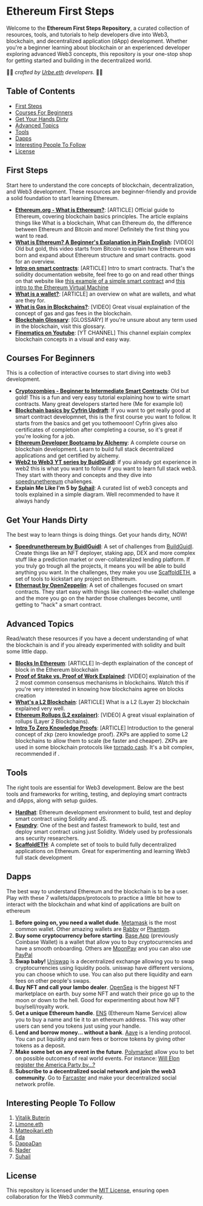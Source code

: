 # Ethereum First Steps

Welcome to the **Ethereum First Steps Repository**, a curated collection of resources, tools, and tutorials to help developers dive into Web3, blockchain, and decentralized application (dApp) development. Whether you're a beginner learning about blockchain or an experienced developer exploring advanced Web3 concepts, this repository is your one-stop shop for getting started and building in the decentralized world.

🐺🐺 _crafted by [Urbe.eth](https://urbe.build/) developers._ 🐺🐺


## Table of Contents
- [First Steps](#first-steps)
- [Courses For Beginners](#courses-for-beginners)
- [Get Your Hands Dirty](#get-your-hands-dirty)
- [Advanced Topics](#advanced-topics)
- [Tools](#tools)
- [Dapps](#dapps)
- [Interesting People To Follow](#interesting-people-to-follow)
- [License](#license)


## First Steps
Start here to understand the core concepts of blockchain, decentralization, and Web3 development. These resources are beginner-friendly and provide a solid foundation to start learning Ethereum. 

- **[Ethereum.org - What is Ethereum?](https://ethereum.org/en/what-is-ethereum/)**: [ARTICLE] Official guide to Ethereum, covering blockchain basics principles. The article explains things like What is a blockchain, What can Ethereum do, the difference between Ethereum and Bitcoin and more! Definitely the first thing you want to read.
- **[What is Ethereum? A Beginner's Explanation in Plain English](https://www.youtube.com/watch?v=jxLkbJozKbY)**: [VIDEO] Old but gold, this video starts from Bitcoin to explain how Ethereum was born and expand about Ethereum structure and smart contracts. good for an overview.
- **[Intro on smart contracts](https://docs.soliditylang.org/en/latest/introduction-to-smart-contracts.html)**: [ARTICLE] Intro to smart contracts. That's the solidity documentation website, feel free to go on and read other things on that website like [this example of a simple smart contract](https://docs.soliditylang.org/en/latest/introduction-to-smart-contracts.html#a-simple-smart-contract) and [this intro to the Ethereum Virtual Machine](https://docs.soliditylang.org/en/latest/introduction-to-smart-contracts.html#index-6)
- **[What is a wallet?](https://ethereum.org/en/wallets/)**: [ARTICLE] an overview on what are wallets, and what are they for.
- **[What is Gas in Blockchains?](https://www.youtube.com/watch?v=Yh8cHUB-KoU)**: [VIDEO] Great visual explaination of the concept of gas and gas fees in the blockchain. 
- **[Blockchain Glossary](https://www.cyfrin.io/glossary)**: [GLOSSARY] If you're unsure about any term used in the blockchain, visit this glossary.
- **[Finematics on Youtube](https://www.youtube.com/@Finematics/videos)**: [YT CHANNEL] This channel explain complex blockchain concepts in a visual and easy way.


## Courses For Beginners
This is a collection of interactive courses to start diving into web3 development.

- **[Cryptozombies - Beginner to Intermediate Smart Contracts](https://cryptozombies.io/en/solidity)**: Old but gold! This is a fun and very easy tutorial explaining how to wirte smart contracts. Many great developers started here (Me for example lol)
- **[Blockchain basics by Cyfrin Updraft](https://updraft.cyfrin.io/courses/blockchain-basics)**: If you want to get really good at smart contract developmnet, this is the first course you want to follow. It starts from the basics and get you tothemooon! Cyfrin gives also certificates of completion after completing a course, so it's great if you're looking for a job.
- **[Ethereum Developer Bootcamp by Alchemy](https://www.alchemy.com/university/courses/ethereum)**: A complete course on blockchain development. Learn to build full stack decentralized applications and get certified by alchemy.
- **[Web2 to Web3 YT series by BuidlGuidl](https://www.youtube.com/watch?v=zuJ-elbo88E&list=PLJz1HruEnenAf80uOfDwBPqaliJkjKg69&index=1)**: if you already got experience in web2 this is what you want to follow if you want to learn full stack web3. They start with theory and concepts and they dive into [speedrunethereum](https://speedrunethereum.com/) challenges.
- **Explain Me Like I'm 5 by [Suhail](https://x.com/SuhailKakar)**: A curated list of web3 concepts and tools explained in a simple diagram. Well recommended to have it always handy


## Get Your Hands Dirty
The best way to learn things is doing things. Get your hands dirty, NOW!

- **[Speedrunethereum by BuidlGuidl](https://speedrunethereum.com/)**: A set of challenges from [BuildGuidl](https://buidlguidl.com/). Create things like an NFT deployer, staking app, DEX and more complex stuff like a prediction market or over-collateralized lending platform. If you truly go trough all the projects, it means you will be able to build anything you want. In the challenges, they make you use [ScaffoldETH](https://scaffoldeth.io/), a set of tools to kickstart any project on Ethereum.
- **[Ethernaut by OpenZeppelin](https://ethernaut.openzeppelin.com/level/0x7E0f53981657345B31C59aC44e9c21631Ce710c7)**: A set of challenges focused on smart contracts. They start easy with things like connect-the-wallet challenge and the more you go on the harder those challenges become, until getting to "hack" a smart contract.


## Advanced Topics
Read/watch these resources if you have a decent understanding of what the blockchain is and if you already experimented with solidity and built some little dapp. 

- **[Blocks In Ethereum](https://ethereum.org/en/developers/docs/blocks/)**: [ARTICLE] In-depth explaination of the concept of block in the Ethereum blockchain
- **[Proof of Stake vs. Proof of Work Explained](https://www.youtube.com/watch?v=TcYdEAWch_4)**: [VIDEO] explaination of the 2 most common consensus mechanisms in blockchains. Watch this if you're very interested in knowing how blockchains agree on blocks creation
- **[What's a L2 Blockchain](https://chain.link/education-hub/what-is-layer-2)**: [ARTICLE] What is a L2 (Layer 2) blockchain explained very well.
- **[Ethereum Rollups (L2 explainer)](https://www.youtube.com/watch?v=7pWxCklcNsU)**: [VIDEO] A great visual explaination of rollups (Layer 2 Blockchains).
- **[Intro To Zero Knowledge Proofs](https://chain.link/education/zero-knowledge-proof-zkp)**: [ARTICLE] Introduction to the general concept of zkp (zero knowledge proof). ZKPs are applied to some L2 blockchains to allow them to scale (be faster and cheaper). ZKPs are used in some blockchain protocols like [tornado cash](https://tornado.cash/). It's a bit complex, recommended if .


## Tools
The right tools are essential for Web3 development. Below are the best tools and frameworks for writing, testing, and deploying smart contracts and dApps, along with setup guides.
- **[Hardhat](https://hardhat.org/)**: Ethereum development environment to build, test and deploy smart contract using Solidity and JS.
- **[Foundry](https://getfoundry.sh/)**: One of the best and fastest framework to build, test and deploy smart contract using just Solidity. Widely used by professionals ans security researchers.
- **[ScaffoldETH](https://scaffoldeth.io/)**: A complete set of tools to build fully decentralized applications on Ethereum. Great for experimenting and learning Web3 full stack development


## Dapps
The best way to understand Ethereum and the blockchain is to be a user. Play with these 7 wallets/dapps/protocols to practice a little bit how to interact with the blockchain and what kind of applications are built on ethereum

1. **Before going on, you need a wallet dude**. [Metamask](https://metamask.io/) is the most common wallet. Other amazing wallets are [Rabby](https://rabby.io/) or [Phantom](https://phantom.com/).
2. **Buy some cryptocurrency before starting**. [Base App](https://www.coinbase.com/it/wallet) (previously Coinbase Wallet) is a wallet that allow you to buy cryptocurrencies and have a smooth onboarding. Others are [MoonPay](https://www.moonpay.com/it) and you can also use [PayPal](https://www.paypal.com/us/digital-wallet/manage-money/crypto)
3. **Swap baby!** [Uniswap](https://app.uniswap.org/swap) is a decentralized exchange allowing you to swap cryptocurrencies using liquidity pools. uniswap have different versions, you can choose which to use. You can also put there liquidity and earn fees on other people's swaps.
4. **Buy NFT and call your lambo dealer**. [OpenSea](https://opensea.io/) is the biggest NFT marketplace on earth. buy some NFT and watch their price go up to the moon or down to the hell. Good for experimenting about how NFT buy/sell/royalty work.
5. **Get a unique Ethereum handle**. [ENS](https://opensea.io/) (Ethereum Name Service) allow you to buy a name and tie it to an ethereum address. This way other users can send you tokens just using your handle.
6. **Lend and borrow money... without a bank**. [Aave](https://aave.com/) is a lending protocol. You can put liquidity and earn fees or borrow tokens by giving other tokens as a deposit.
7. **Make some bet on any event in the future**. [Polymarket](https://polymarket.com/) allow you to bet on possible outcomes of real world events. For instance: [Will Elon register the America Party by...?](https://polymarket.com/event/will-elon-register-the-america-party-by?tid=1753105753082)
8. **Subscribe to a decentralized social network and join the web3 community**. Go to [Farcaster](https://farcaster.xyz/) and make your decentralized social network profile. 


## Interesting People To Follow
1. [Vitalik Buterin](https://x.com/VitalikButerin)
2. [Limone.eth](https://x.com/limone_eth)
3. [Matteoikari.eth](https://x.com/matteoikari)
4. [Eda](https://x.com/edatweets_)
5. [DappaDan](https://x.com/DAppaDanDev)
6. [Nader](https://x.com/dabit3)
7. [Suhail](https://x.com/SuhailKakar)


## License
This repository is licensed under the [MIT License](LICENSE), ensuring open collaboration for the Web3 community.
